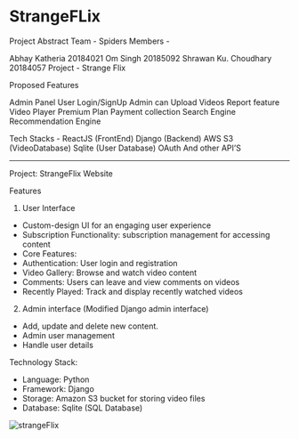 # StrangeFLix

Project Abstract
Team - Spiders
Members -

Abhay Katheria               20184021
Om Singh                       20185092
Shrawan Ku. Choudhary     20184057
Project - Strange Flix



Proposed Features

Admin Panel
User Login/SignUp
Admin can Upload Videos
Report feature
Video Player
Premium Plan
Payment collection
Search Engine
Recommendation Engine


Tech Stacks -
ReactJS (FrontEnd)
Django (Backend)
AWS S3 (VideoDatabase)
Sqlite (User Database)
OAuth
And other API’S

----
Project: StrangeFlix Website

Features
1. User Interface
 - Custom-design UI for an engaging user experience
 - Subscription Functionality: subscription management for accessing content
 - Core Features:
 - Authentication: User login and registration
 - Video Gallery: Browse and watch video content
 - Comments: Users can leave and view comments on videos
 - Recently Played: Track and display recently watched videos
 2. Admin interface (Modified Django admin interface)
 - Add, update and delete new content.
 - Admin user management
 - Handle user details

Technology Stack:
- Language: Python
- Framework: Django
- Storage: Amazon S3 bucket for storing video files
- Database: Sqlite (SQL Database)


![strangeFlix](https://github.com/Shrawan907/StrangeFLix/assets/54719145/f761ddf6-5dfb-47e8-b6fc-010861768e6d)

